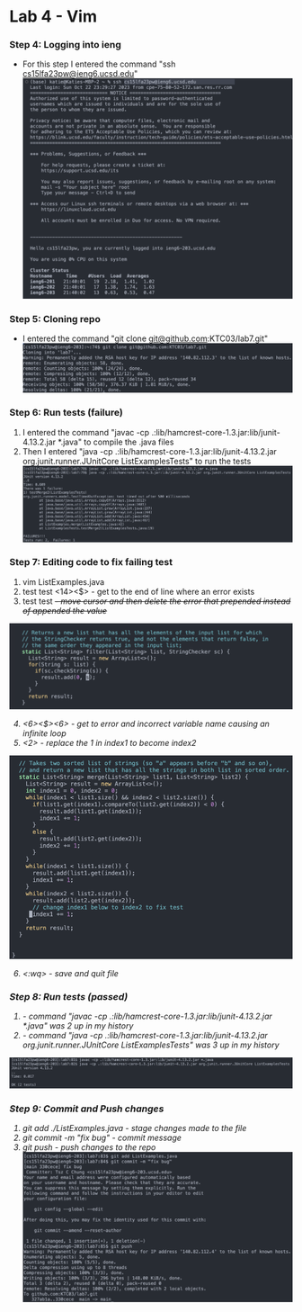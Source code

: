 # Lab 4 - Vim

### Step 4: Logging into ieng
- For this step I entered the command "ssh cs15lfa23pw@ieng6.ucsd.edu"
![Image](step4.png)

### Step 5: Cloning repo
- I entered the command "git clone git@github.com:KTC03/lab7.git"
![Image](step5.png)

### Step 6: Run tests (failure)
1. I entered the command "javac -cp .:lib/hamcrest-core-1.3.jar:lib/junit-4.13.2.jar *.java" to compile the .java files
2. Then I entered "java -cp .:lib/hamcrest-core-1.3.jar:lib/junit-4.13.2.jar org.junit.runner.JUnitCore ListExamplesTests" to run the tests
![Image](step6.png)

### Step 7: Editing code to fix failing test
1. vim ListExamples.java
2. test test <H><14><j><$> - get to the end of line where an error exists
3. test test <left><left><i><del><del><esc> - move cursor and then delete the error that prepended instead of appended the value
   
![Image](step7.1.png)

4. <G><6><up><$><6><left>  - get to error and incorrect variable name causing an infinite loop 
5. <r><2> - replace the 1 in index1 to become index2

![Image](step7.2.png)

6. <:wq> - save and quit file

### Step 8: Run tests (passed)
1. <up><up><enter> - command "javac -cp .:lib/hamcrest-core-1.3.jar:lib/junit-4.13.2.jar *.java" was 2 up in my history
2. <up><up><up><enter> - command "java -cp .:lib/hamcrest-core-1.3.jar:lib/junit-4.13.2.jar org.junit.runner.JUnitCore ListExamplesTests" was 3 up in my history

![Image](step8.png)

### Step 9: Commit and Push changes 
1. git add ./ListExamples.java - stage changes made to the file
2. git commit -m "fix bug" - commit message
3. git push - push changes to the repo
![Image](step9.png)
